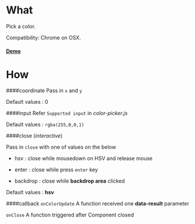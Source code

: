 # What
Pick a color.

Compatibility: Chrome on OSX.

#### [Demo](https://17x.github.io/color-picker/)

# How
####coordinate
Pass in `x` and `y`
 
Default values : 0


####input
Refer `Supported input` in *color-picker.js*

Default values : `rgba(255,0,0,1)`


####close (*interactive*)

Pass in `close` with one of values on the below

- hsv : close while mousedown on HSV and release mouse

- enter : close while press `enter` key
 
- backdrop : close while **backdrop area** clicked

Default values : **hsv**

####callback
`onColorUpdate`
A function received one **data-result** parameter 

`onClose`
A function triggered after Component closed